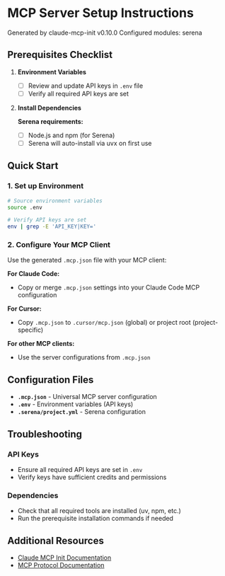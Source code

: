 # MCP Server Setup Instructions

Generated by claude-mcp-init v0.10.0
Configured modules: serena

## Prerequisites Checklist

1. **Environment Variables**
   - [ ] Review and update API keys in `.env` file
   - [ ] Verify all required API keys are set

2. **Install Dependencies**
   
   **Serena requirements:**
   - [ ] Node.js and npm (for Serena)
   - [ ] Serena will auto-install via uvx on first use

## Quick Start

### 1. Set up Environment
```zsh
# Source environment variables
source .env

# Verify API keys are set
env | grep -E 'API_KEY|KEY='
```

### 2. Configure Your MCP Client
Use the generated `.mcp.json` file with your MCP client:

**For Claude Code:**
- Copy or merge `.mcp.json` settings into your Claude Code MCP configuration

**For Cursor:**
- Copy `.mcp.json` to `.cursor/mcp.json` (global) or project root (project-specific)

**For other MCP clients:**
- Use the server configurations from `.mcp.json`

## Configuration Files

- **`.mcp.json`** - Universal MCP server configuration
- **`.env`** - Environment variables (API keys)
- **`.serena/project.yml`** - Serena configuration

## Troubleshooting

### API Keys
- Ensure all required API keys are set in `.env`
- Verify keys have sufficient credits and permissions

### Dependencies
- Check that all required tools are installed (uv, npm, etc.)
- Run the prerequisite installation commands if needed

## Additional Resources

- [Claude MCP Init Documentation](https://github.com/yourusername/claude-mcp-init)
- [MCP Protocol Documentation](https://modelcontextprotocol.io)
